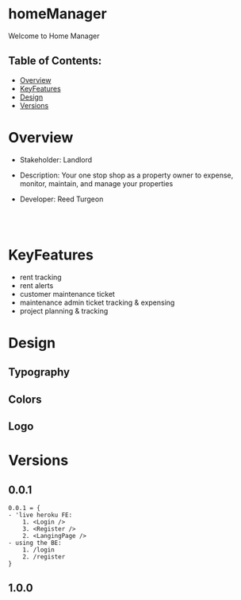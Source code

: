 # homeManager
Welcome to Home Manager

## Table of Contents:

- [Overview](#Overview)
- [KeyFeatures](#KeyFeatures)
- [Design](#Design)
- [Versions](#Versions)

# Overview


- Stakeholder: Landlord

- Description: Your one stop shop as a property owner to expense, monitor, maintain, and manage your properties

- Developer: Reed Turgeon

<br/>
<br/>

# KeyFeatures
- rent tracking
- rent alerts
- customer maintenance ticket
- maintenance admin ticket tracking & expensing
- project planning & tracking 

# Design

## Typography

## Colors

## Logo


# Versions

## 0.0.1 
    0.0.1 = {
    - 'live heroku FE: 
        1. <Login />
        3. <Register />
        2. <LangingPage />
    - using the BE: 
        1. /login
        2. /register
    }

## 1.0.0 

